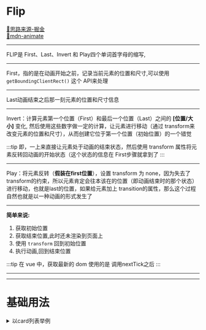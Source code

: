 # Flip
[🔗思路来源-掘金](https://juejin.cn/post/6844903772968206350)  
[🔗mdn-animate](https://developer.mozilla.org/zh-CN/docs/Web/API/Element/animate)

---

<red>FLIP</red>是<red> First、Last、Invert 和 Play</red>四个单词首字母的缩写,

---

<red>First</red>，指的是在动画开始之前，记录当前元素的位置和尺寸,可以使用 `getBoundingClientRect()` 这个 API来处理

---

<red>Last</red>动画结束之后那一刻元素的位置和尺寸信息  

---

<red>Invert</red>：计算元素第一个位置（First）和最后一个位置（Last）之间的 **[位置/大小]** 变化, 然后使用这些数字做一定的计算，让元素进行移动（通过 transform来改变元素的位置和尺寸），从而创建它位于第一个位置（初始位置）的一个错觉

:::tip
  即，一上来直接让元素处于动画的结束状态，然后使用 transform 属性将元素反转回动画的开始状态（这个状态的信息在 First步骤就拿到了
:::

---

<red>Play</red>：将元素反转（**假装在first位置**），设置 transform 为 none，因为失去了 transform的约束，所以元素肯定会往本该在的位置（即动画结束时的那个状态）进行移动，也就是last的位置，如果给元素加上 transition的属性，那么这个过程自然也就是以一种动画的形式发生了

---


**简单来说:**
 1. 获取初始位置
 2. 获取结束位置,此时还未渲染到页面上
 3. 使用 `transform` 回到初始位置
 4. 执行动画,回到结束位置



:::tip
在<blue> vue </blue>中，获取最新的<green> dom </green>使用的是<red> 调用nextTick之后 </red>
:::

---



---

# 基础用法
>

<ClientOnly>
  <flip></flip>
</ClientOnly>

<script setup>
  import flip from "../../../src/components/flip/cardList.vue" 
</script>


<details>

<summary>以card列表举例</summary>

```vue{84-112,115-122}
<template>
  <div class="container">
    <div class="action">
      <button class="btn btn-add" @click="add">增加</button>
      <button class="btn btn-shuffle" @click="shuffle">乱序</button>
      <button class="btn btn-delete" @click="delChoose">删除</button>
    </div>
    <div class="row">
      <div v-for="card of cards" :card="'card' + card.id" :key="card.id" class="card" :ref="setCardRef">
        <div class="head" @click="card.status = !card.status">
          <ul>
            <li>name: {{ card.name }}</li>
            <li>email: {{ card.email }}</li>
            <li>address: {{ card.county }}</li>
          </ul>
          <base-checkbox v-model="card.status" />
        </div>
        <div class="content">
          <span>date:{{ card.datetime }}</span> <button @click="del(card)" class="btn btn-delete">删除</button>
        </div>
      </div>
    </div>
  </div>
</template>
<script lang="ts" setup>
import Mock from "mockjs";
import { onMounted, ref, computed, reactive, nextTick, VNode } from "vue";
import { shuffle as shuffleArr } from "./utils"
import baseCheckbox from "../base/checkbox/index.vue"
interface IMock extends Mock.mockOption {
  status: boolean
}

interface INode extends HTMLDivElement {
  attributes: { card: { value: number } } & HTMLDivElement['attributes']
}

function createMock(): IMock {
  let t: Mock.mockOption = {
    name: '@name',
    county: '@county(true)',
    email: '@email',
    id: '@increment(0)',
    datetime: '@datetime',
  }
  return {
    ...Mock.mock(t),
    status: false
  }
}

let m: IMock = createMock()
const cards = ref<IMock[]>([m]);
const cardRefs = ref<INode[]>([])

// 新增
const add = () => {
  scheduleAnimation(() => {
    cards.value.unshift(createMock())
  })
}

// 删除单个
const del = (c: IMock) => {
  scheduleAnimation(() => {
    cards.value = cards.value.filter(card => card != c)
  })
}

// 多选删除
const delChoose = () => {
  scheduleAnimation(() => {
    cards.value = cards.value.filter(card => !card.status)
  })
}

// 乱序
const shuffle = () => {
  scheduleAnimation(() => {
    cards.value = shuffleArr(cards.value);
  });
}

async function scheduleAnimation(update: Function) {
  const prev = Array.from(cardRefs.value);
  // 形成以前的 dom 结构Map
  const prevRectMap = recordPosition(prev);
  update()
  await nextTick();
  // 由于是dom 复用, 更新之后获取最新的dom结构，此时页面尚未渲染
  const currentRectMap = recordPosition(prev);
  Object.keys(prevRectMap).forEach((node) => {
    const currentRect = currentRectMap[node];
    const prevRect = prevRectMap[node];
// 比较 老节点的位置 - 新节点，意味着要退回到初始位置
    const invert = {
      left: prevRect.left - currentRect.left,
      top: prevRect.top - currentRect.top,
    };

    const keyframes = [
      {
        transform: `translate(${invert.left}px, ${invert.top}px)`,
      },
      { transform: "translate(0, 0)" },
    ];
    const options = {
      duration: 300,
      easing: "cubic-bezier(0,0,0.32,1)",
    };
    currentRect.node?.animate(keyframes, options);
  })
}

// 传入节点，返回节点位置
function recordPosition(nodes: INode[]) {
  return nodes.reduce((prev, node) => {
    const rect = node.getBoundingClientRect();
    const { left, top } = rect;
    prev[node.attributes.card.value] = { left, top, node };
    return prev;
  }, [{} as any]);
}


const setCardRef = (el) => {
  el && cardRefs.value.push(el)
}

</script>
```
</details>